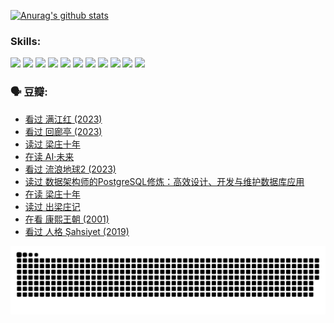 
[![Anurag's github stats](https://github-readme-stats.vercel.app/api?username=w940853815)](https://github.com/anuraghazra/github-readme-stats)

### Skills:

<code><img height="32" src="https://cdn.jsdelivr.net/npm/simple-icons@v5/icons/python.svg"></code>
<code><img height="32" src="https://cdn.jsdelivr.net/npm/simple-icons@v5/icons/javascript.svg"></code>
<code><img height="32" src="https://cdn.jsdelivr.net/npm/simple-icons@v5/icons/django.svg"></code>
<code><img height="32" src="https://cdn.jsdelivr.net/npm/simple-icons@v5/icons/flask.svg"></code>
<code><img height="32" src="https://cdn.jsdelivr.net/npm/simple-icons@v5/icons/vuetify.svg"></code>
<code><img height="32" src="https://cdn.jsdelivr.net/npm/simple-icons@v5/icons/git.svg"></code>
<code><img height="32" src="https://cdn.jsdelivr.net/npm/simple-icons@v5/icons/docker.svg"></code>
<code><img height="32" src="https://cdn.jsdelivr.net/npm/simple-icons@v5/icons/postgresql.svg"></code>
<code><img height="32" src="https://cdn.jsdelivr.net/npm/simple-icons@v5/icons/elasticsearch.svg"></code>
<code><img height="32" src="https://cdn.jsdelivr.net/npm/simple-icons@v5/icons/macos.svg"></code>
<code><img height="32" src="https://cdn.jsdelivr.net/npm/simple-icons@v5/icons/linux.svg"></code>

### 🗣 豆瓣:

<!-- DOUBAN-ACTIVITIES:START -->
- [看过 满江红‎ (2023)](https://www.douban.com/people/136069238/status/4219146433/?_i=82994630)
- [看过 回廊亭‎ (2023)](https://www.douban.com/people/136069238/status/4215992758/?_i=82994630)
- [读过 梁庄十年](https://www.douban.com/people/136069238/status/4206664969/?_i=82994630)
- [在读 AI·未来](https://www.douban.com/people/136069238/status/4206653520/?_i=82994630)
- [看过 流浪地球2‎ (2023)](https://www.douban.com/people/136069238/status/4199558549/?_i=82994630)
- [读过 数据架构师的PostgreSQL修炼：高效设计、开发与维护数据库应用](https://www.douban.com/people/136069238/status/4199451104/?_i=82994630)
- [在读 梁庄十年](https://www.douban.com/people/136069238/status/4198822794/?_i=82994630)
- [读过 出梁庄记](https://www.douban.com/people/136069238/status/4198821001/?_i=82994630)
- [在看 康熙王朝‎ (2001)](https://www.douban.com/people/136069238/status/4198508156/?_i=82994630)
- [看过 人格 Şahsiyet‎ (2019)](https://www.douban.com/people/136069238/status/4198163968/?_i=82994630)
<!-- DOUBAN-ACTIVITIES:END -->


![Snake animation](https://raw.githubusercontent.com/w940853815/w940853815/output/github-contribution-grid-snake.svg)

<!--
**w940853815/w940853815** is a ✨ _special_ ✨ repository because its `README.md` (this file) appears on your GitHub profile.

Here are some ideas to get you started:

- 🔭 I’m currently working on ...
- 🌱 I’m currently learning ...
- 👯 I’m looking to collaborate on ...
- 🤔 I’m looking for help with ...
- 💬 Ask me about ...
- 📫 How to reach me: ...
- 😄 Pronouns: ...
- ⚡ Fun fact: ...
-->
